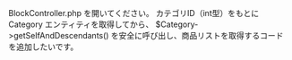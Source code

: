 BlockController.php を開いてください。
カテゴリID（int型）をもとに Category エンティティを取得してから、
$Category->getSelfAndDescendants() を安全に呼び出し、商品リストを取得するコードを追加したいです。